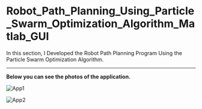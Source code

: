 # Robot_Path_Planning_Using_Particle_Swarm_Optimization_Algorithm_Matlab_GUI
In this section, I Developed the Robot Path Planning Program Using the Particle Swarm Optimization Algorithm.

<hr />

**Below you can see the photos of the application.**

![App1](https://user-images.githubusercontent.com/31246004/204243763-afc3ad1a-9409-4c0b-8d8f-11ee8de4bd51.png)


![App2](https://user-images.githubusercontent.com/31246004/204243997-dce5c24e-6f62-4784-8d4e-b007ce80027a.png)
